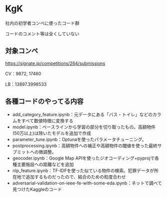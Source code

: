 # KgK
社内の初学者コンペに使ったコード群

コードのコメント等は全くしていない

## 対象コンペ
https://signate.jp/competitions/264/submissions

CV：9872, 17460

LB：13897.3998533

## 各種コードのやってる内容
- add_category_feature.ipynb：元データにある「バス・トイレ」などのカラムをすべて数値特徴に変換する
- model.ipynb：ベースラインから学習の部分を切り取ったもの。高額物件(50万以上)は除いたモデルを追加で作成
- parameter_tune.ipynb：Optunaを使ったパラメータチューニング。
- postprocessing.ipynb：高額物件への補正や高額物件の閾値を使った最終サブミットへの微調整。
- geocoder.ipynb：Google Map APIを使ったジオコーディング+pyprojで各種主要施設への距離などを追加
- nlp_feature.ipynb：TF-IDFを使った似ている物件の検索。犯罪データが所在地で追加するものだったので、結合のための粒度合わせ
- adversarial-validation-on-ieee-fe-with-some-eda.ipynb：ネットで調べて見つけたKaggleのコード

